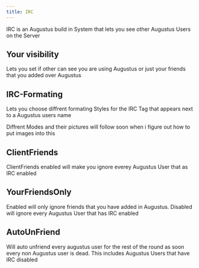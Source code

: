 ```yaml
---
title: IRC
---
```

IRC is an Augustus build in System that lets you see other Augustus Users on the Server

## Your visibility
Lets you set if other can see you are using Augustus or just your friends that you added over Augustus

## IRC-Formating
Lets you choose diffrent formating Styles for the IRC Tag that appears next to a Augustus users name

Diffrent Modes and their pictures will follow soon when i figure out how to put images into this

## ClientFriends
ClientFriends enabled will make you ignore everey Augustus User that as IRC enabled

## YourFriendsOnly
Enabled will only ignore friends that you have added in Augustus. Disabled will ignore every Augustus User that has IRC enabled

## AutoUnFriend
Will auto unfriend every augustus user for the rest of the round as soon every non Augustus user is dead. This includes Augustus Users that have IRC disabled
